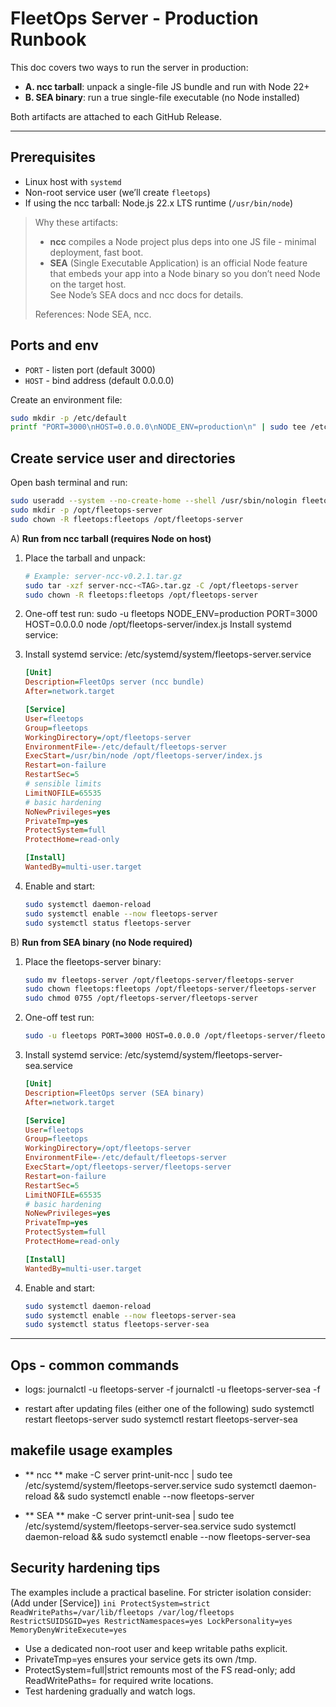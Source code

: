 # FleetOps Server - Production Runbook

This doc covers two ways to run the server in production:

- **A. ncc tarball**: unpack a single-file JS bundle and run with Node 22+
- **B. SEA binary**: run a true single-file executable (no Node installed)

Both artifacts are attached to each GitHub Release.

---

## Prerequisites

- Linux host with `systemd`
- Non-root service user (we’ll create `fleetops`)
- If using the ncc tarball: Node.js 22.x LTS runtime (`/usr/bin/node`)

> Why these artifacts:
> - **ncc** compiles a Node project plus deps into one JS file - minimal deployment, fast boot.  
> - **SEA** (Single Executable Application) is an official Node feature that embeds your app into a Node binary so you don’t need Node on the target host.  
> See Node’s SEA docs and ncc docs for details.
>
> References: Node SEA, ncc. 

## Ports and env

- `PORT` - listen port (default 3000)
- `HOST` - bind address (default 0.0.0.0)

Create an environment file:

```bash
sudo mkdir -p /etc/default
printf "PORT=3000\nHOST=0.0.0.0\nNODE_ENV=production\n" | sudo tee /etc/default/fleetops-server >/dev/null
```

## Create service user and directories

Open bash terminal and run: 
```bash
sudo useradd --system --no-create-home --shell /usr/sbin/nologin fleetops || true
sudo mkdir -p /opt/fleetops-server
sudo chown -R fleetops:fleetops /opt/fleetops-server
```


A) **Run from ncc tarball (requires Node on host)**

1. Place the tarball and unpack:
    ```bash
    # Example: server-ncc-v0.2.1.tar.gz
    sudo tar -xzf server-ncc-<TAG>.tar.gz -C /opt/fleetops-server
    sudo chown -R fleetops:fleetops /opt/fleetops-server
    ```
2. One-off test run:
    sudo -u fleetops NODE_ENV=production PORT=3000 HOST=0.0.0.0 node /opt/fleetops-server/index.js
    Install systemd service:

3. Install systemd service: /etc/systemd/system/fleetops-server.service

    ```ini file
    [Unit]
    Description=FleetOps server (ncc bundle)
    After=network.target

    [Service]
    User=fleetops
    Group=fleetops
    WorkingDirectory=/opt/fleetops-server
    EnvironmentFile=-/etc/default/fleetops-server
    ExecStart=/usr/bin/node /opt/fleetops-server/index.js
    Restart=on-failure
    RestartSec=5
    # sensible limits
    LimitNOFILE=65535
    # basic hardening
    NoNewPrivileges=yes
    PrivateTmp=yes
    ProtectSystem=full
    ProtectHome=read-only

    [Install]
    WantedBy=multi-user.target
    ```

4. Enable and start:
    ```bash
    sudo systemctl daemon-reload
    sudo systemctl enable --now fleetops-server
    sudo systemctl status fleetops-server
    ```

B) **Run from SEA binary (no Node required)**

1. Place the fleetops-server binary:
    ```bash
    sudo mv fleetops-server /opt/fleetops-server/fleetops-server
    sudo chown fleetops:fleetops /opt/fleetops-server/fleetops-server
    sudo chmod 0755 /opt/fleetops-server/fleetops-server
    ```

2. One-off test run:
    ```bash
    sudo -u fleetops PORT=3000 HOST=0.0.0.0 /opt/fleetops-server/fleetops-server
    ```
3. Install systemd service: /etc/systemd/system/fleetops-server-sea.service
    ```ini
    [Unit]
    Description=FleetOps server (SEA binary)
    After=network.target

    [Service]
    User=fleetops
    Group=fleetops
    WorkingDirectory=/opt/fleetops-server
    EnvironmentFile=-/etc/default/fleetops-server
    ExecStart=/opt/fleetops-server/fleetops-server
    Restart=on-failure
    RestartSec=5
    LimitNOFILE=65535
    # basic hardening
    NoNewPrivileges=yes
    PrivateTmp=yes
    ProtectSystem=full
    ProtectHome=read-only

    [Install]
    WantedBy=multi-user.target
    ```

4. Enable and start:
    ```bash
    sudo systemctl daemon-reload
    sudo systemctl enable --now fleetops-server-sea
    sudo systemctl status fleetops-server-sea
    ```

-----

## Ops - common commands

- logs:
    journalctl -u fleetops-server -f
    journalctl -u fleetops-server-sea -f

- restart after updating files (either one of the following)
    sudo systemctl restart fleetops-server
    sudo systemctl restart fleetops-server-sea


## makefile usage examples
- ** ncc **
make -C server print-unit-ncc | sudo tee /etc/systemd/system/fleetops-server.service
sudo systemctl daemon-reload && sudo systemctl enable --now fleetops-server

- ** SEA **
make -C server print-unit-sea | sudo tee /etc/systemd/system/fleetops-server-sea.service
sudo systemctl daemon-reload && sudo systemctl enable --now fleetops-server-sea


## Security hardening tips
The examples include a practical baseline.
For stricter isolation consider: (Add under [Service])
    ```ini
    ProtectSystem=strict
    ReadWritePaths=/var/lib/fleetops /var/log/fleetops
    RestrictSUIDSGID=yes
    RestrictNamespaces=yes
    LockPersonality=yes
    MemoryDenyWriteExecute=yes
    ```
- Use a dedicated non-root user and keep writable paths explicit.
- PrivateTmp=yes ensures your service gets its own /tmp.
- ProtectSystem=full|strict remounts most of the FS read-only; add ReadWritePaths= for required write locations.
- Test hardening gradually and watch logs.





